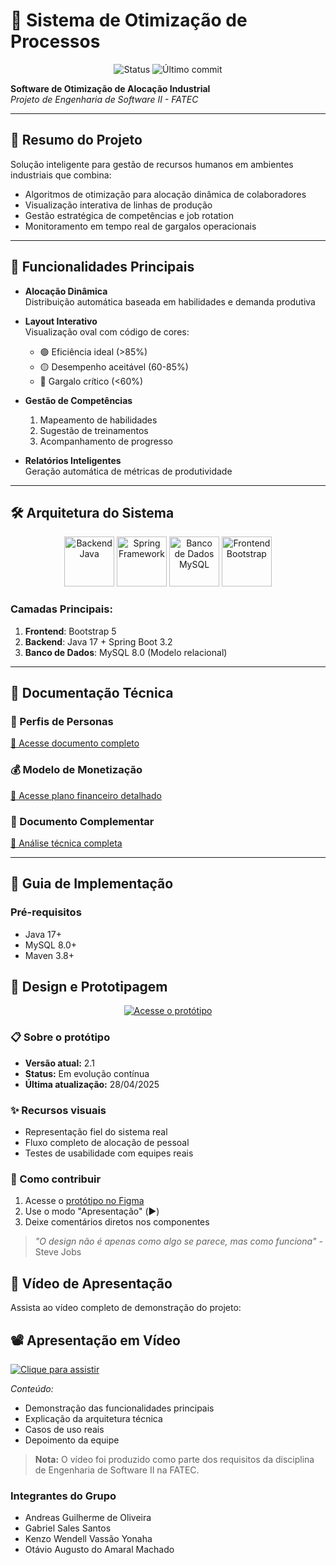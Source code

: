 # 🔄 Sistema de Otimização de Processos

<p align="center">
  <img src="https://img.shields.io/badge/STATUS-EM%20DESENVOLVIMENTO-yellowgreen" alt="Status">
  <img src="https://img.shields.io/github/last-commit/xygabp/Revolucao-da-Gestao-de-Linha-de-Producao?color=blue" alt="Último commit">
</p>

**Software de Otimização de Alocação Industrial**  
*Projeto de Engenharia de Software II - FATEC*  

---

## 📌 Resumo do Projeto
Solução inteligente para gestão de recursos humanos em ambientes industriais que combina:
- Algoritmos de otimização para alocação dinâmica de colaboradores
- Visualização interativa de linhas de produção
- Gestão estratégica de competências e job rotation
- Monitoramento em tempo real de gargalos operacionais

---

## 🚀 Funcionalidades Principais
- **Alocação Dinâmica**  
  Distribuição automática baseada em habilidades e demanda produtiva

- **Layout Interativo**  
  Visualização oval com código de cores:
  - 🟢 Eficiência ideal (>85%)
  - 🟡 Desempenho aceitável (60-85%)
  - 🔴 Gargalo crítico (<60%)

- **Gestão de Competências**  
  1. Mapeamento de habilidades
  2. Sugestão de treinamentos
  3. Acompanhamento de progresso

- **Relatórios Inteligentes**  
  Geração automática de métricas de produtividade

---

## 🛠️ Arquitetura do Sistema
<div align="center">
  <img src="https://cdn.jsdelivr.net/gh/devicons/devicon/icons/java/java-original-wordmark.svg" width="80" title="Backend Java"/>
  <img src="https://cdn.jsdelivr.net/gh/devicons/devicon/icons/spring/spring-original-wordmark.svg" width="80" title="Spring Framework"/>
  <img src="https://cdn.jsdelivr.net/gh/devicons/devicon/icons/mysql/mysql-original-wordmark.svg" width="80" title="Banco de Dados MySQL"/>
  <img src="https://cdn.jsdelivr.net/gh/devicons/devicon/icons/bootstrap/bootstrap-original-wordmark.svg" width="80" title="Frontend Bootstrap"/>
</div>

### Camadas Principais:
1. **Frontend**: Bootstrap 5
2. **Backend**: Java 17 + Spring Boot 3.2
3. **Banco de Dados**: MySQL 8.0 (Modelo relacional)

---

## 📂 Documentação Técnica

### 👥 Perfis de Personas  
[🔗 Acesse documento completo](https://drive.google.com/file/d/1DKExna3KgaRlbHiWDEhMVpi1FznvKAya/preview)

### 💰 Modelo de Monetização  
[🔗 Acesse plano financeiro detalhado](https://docs.google.com/document/d/1XBHqTbrBoD-VlA464C1OhgyH3wV5qKvn/preview)

### 📑 Documento Complementar  
[🔗 Análise técnica completa](https://docs.google.com/document/d/1dNVRfJuVdGFT-Sjcv-Besx-uASdz6GjJZOmw6symi-8/preview)

---

## 🚀 Guia de Implementação
### Pré-requisitos
- Java 17+
- MySQL 8.0+
- Maven 3.8+

## 🎨 Design e Prototipagem

<div align="center">
  <a href="https://www.figma.com/design/kiZUhru4jusxelx609OXbO/Untitled?node-id=0-1&t=HgMfDpJEiqztVL8S-1" target="_blank">
    <img src="https://img.shields.io/badge/FIGMA-Protótipo_Interativo-FF6B6B?style=for-the-badge&logo=figma&logoColor=white" alt="Acesse o protótipo">
  </a>
</div>

### 📋 Sobre o protótipo
- **Versão atual:** 2.1
- **Status:** Em evolução contínua
- **Última atualização:** 28/04/2025

### ✨ Recursos visuais
- Representação fiel do sistema real
- Fluxo completo de alocação de pessoal
- Testes de usabilidade com equipes reais

### 🤝 Como contribuir
1. Acesse o [protótipo no Figma](https://www.figma.com/design/kiZUhru4jusxelx609OXbO/Untitled?node-id=0-1&t=HgMfDpJEiqztVL8S-1)
2. Use o modo "Apresentação" (▶️)
3. Deixe comentários diretos nos componentes

> *"O design não é apenas como algo se parece, mas como funciona"* - Steve Jobs

## 🎥 Vídeo de Apresentação

Assista ao vídeo completo de demonstração do projeto:

## 📽 Apresentação em Vídeo

[![Clique para assistir](https://img.shields.io/badge/🎥_Vídeo_de_Demonstração-FF0000?style=flat-square)](
https://drive.google.com/file/d/1PFfB6P0fZhfyrr0d69MglzRulixlvoY_/view?usp=drive_link)

*Conteúdo:*
- Demonstração das funcionalidades principais
- Explicação da arquitetura técnica
- Casos de uso reais
- Depoimento da equipe

> **Nota:** O vídeo foi produzido como parte dos requisitos da disciplina de Engenharia de Software II na FATEC.

### Integrantes do Grupo

- Andreas Guilherme de Oliveira  
- Gabriel Sales Santos  
- Kenzo Wendell Vassão Yonaha
- Otávio Augusto do Amaral Machado





